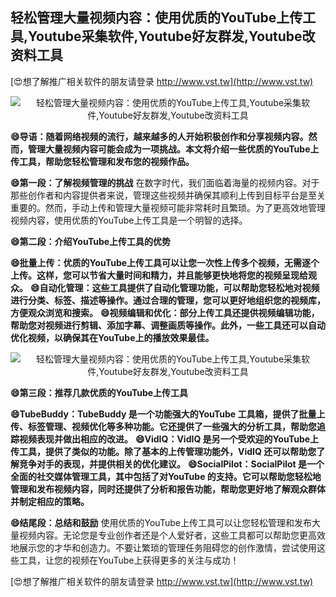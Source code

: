 ## **轻松管理大量视频内容：使用优质的YouTube上传工具,Youtube采集软件,Youtube好友群发,Youtube改资料工具**

[😍想了解推广相关软件的朋友请登录 http://www.vst.tw](http://www.vst.tw)

 <center><img src="https://vst.tw/MP4/tuiguang/png/4.png" alt="轻松管理大量视频内容：使用优质的YouTube上传工具,Youtube采集软件,Youtube好友群发,Youtube改资料工具"></center>

**😄导语：随着网络视频的流行，越来越多的人开始积极创作和分享视频内容。然而，管理大量视频内容可能会成为一项挑战。本文将介绍一些优质的YouTube上传工具，帮助您轻松管理和发布您的视频作品。**

**😄第一段：了解视频管理的挑战**
在数字时代，我们面临着海量的视频内容。对于那些创作者和内容提供者来说，管理这些视频并确保其顺利上传到目标平台是至关重要的。然而，手动上传和管理大量视频可能非常耗时且繁琐。为了更高效地管理视频内容，使用优质的YouTube上传工具是一个明智的选择。

**😄第二段：介绍YouTube上传工具的优势**

**😄批量上传：优质的YouTube上传工具可以让您一次性上传多个视频，无需逐个上传。这样，您可以节省大量时间和精力，并且能够更快地将您的视频呈现给观众。**
**😄自动化管理：这些工具提供了自动化管理功能，可以帮助您轻松地对视频进行分类、标签、描述等操作。通过合理的管理，您可以更好地组织您的视频库，方便观众浏览和搜索。**
**😄视频编辑和优化：部分上传工具还提供视频编辑功能，帮助您对视频进行剪辑、添加字幕、调整画质等操作。此外，一些工具还可以自动优化视频，以确保其在YouTube上的播放效果最佳。**

 <center><img src="https://vst.tw/MP4/tuiguang/png/1.png" alt="轻松管理大量视频内容：使用优质的YouTube上传工具,Youtube采集软件,Youtube好友群发,Youtube改资料工具"></center>

**😄第三段：推荐几款优质的YouTube上传工具**

**😄TubeBuddy：TubeBuddy 是一个功能强大的YouTube 工具箱，提供了批量上传、标签管理、视频优化等多种功能。它还提供了一些强大的分析工具，帮助您追踪视频表现并做出相应的改进。**
**😄VidIQ：VidIQ 是另一个受欢迎的YouTube上传工具，提供了类似的功能。除了基本的上传管理功能外，VidIQ 还可以帮助您了解竞争对手的表现，并提供相关的优化建议。**
**😄SocialPilot：SocialPilot 是一个全面的社交媒体管理工具，其中包括了对YouTube 的支持。它可以帮助您轻松地管理和发布视频内容，同时还提供了分析和报告功能，帮助您更好地了解观众群体并制定相应的策略。**

**😄结尾段：总结和鼓励**
使用优质的YouTube上传工具可以让您轻松管理和发布大量视频内容。无论您是专业创作者还是个人爱好者，这些工具都可以帮助您更高效地展示您的才华和创造力。不要让繁琐的管理任务阻碍您的创作激情，尝试使用这些工具，让您的视频在YouTube上获得更多的关注与成功！

[😍想了解推广相关软件的朋友请登录 http://www.vst.tw](http://www.vst.tw)




